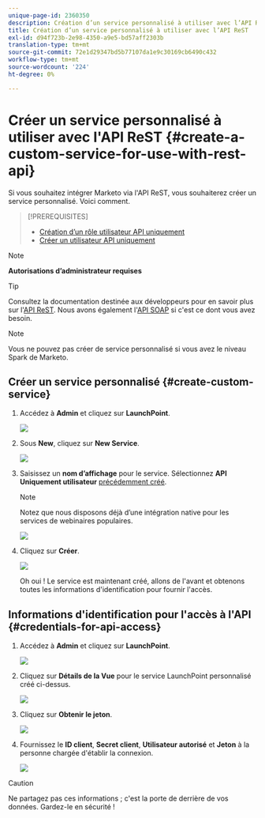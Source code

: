 ```yaml
---
unique-page-id: 2360350
description: Création d’un service personnalisé à utiliser avec l’API ReST - Marketo Docs - Documentation du produit
title: Création d’un service personnalisé à utiliser avec l’API ReST
exl-id: d94f723b-2e98-4350-a9e5-bd57aff2303b
translation-type: tm+mt
source-git-commit: 72e1d29347bd5b77107da1e9c30169cb6490c432
workflow-type: tm+mt
source-wordcount: '224'
ht-degree: 0%

---
```


# Créer un service personnalisé à utiliser avec l&#39;API ReST {#create-a-custom-service-for-use-with-rest-api}

Si vous souhaitez intégrer Marketo via l&#39;API ReST, vous souhaiterez créer un service personnalisé. Voici comment.

>[!PREREQUISITES]
>
>* [Création d’un rôle utilisateur API uniquement](/help/marketo/product-docs/administration/users-and-roles/create-an-api-only-user-role.md)
>* [Créer un utilisateur API uniquement](/help/marketo/product-docs/administration/users-and-roles/create-an-api-only-user.md)

>



>[!NOTE]
>
>**Autorisations d’administrateur requises**

>[!TIP]
>
>Consultez la documentation destinée aux développeurs pour en savoir plus sur l&#39;[API ReST](https://developers.marketo.com/documentation/rest/). Nous avons également l&#39;[API SOAP](https://developers.marketo.com/documentation/soap/) si c&#39;est ce dont vous avez besoin.

>[!NOTE]
>
>Vous ne pouvez pas créer de service personnalisé si vous avez le niveau Spark de Marketo.

## Créer un service personnalisé {#create-custom-service}

1. Accédez à **Admin** et cliquez sur **LaunchPoint**.

   ![](assets/image2014-9-19-10-3a38-3a15.png)

1. Sous **New**, cliquez sur **New Service**.

   ![](assets/image2014-9-19-10-3a38-3a22.png)

1. Saisissez un **nom d’affichage** pour le service. Sélectionnez **API Uniquement utilisateur** [précédemment créé](/help/marketo/product-docs/administration/users-and-roles/create-an-api-only-user.md).

   >[!NOTE]
   >
   >Notez que nous disposons déjà d’une intégration native pour les services de webinaires populaires.

   ![](assets/image2014-9-19-10-3a38-3a32.png)

1. Cliquez sur **Créer**.

   ![](assets/image2014-9-19-10-3a39-3a28.png)

   Oh oui ! Le service est maintenant créé, allons de l&#39;avant et obtenons toutes les informations d&#39;identification pour fournir l&#39;accès.

## Informations d&#39;identification pour l&#39;accès à l&#39;API {#credentials-for-api-access}

1. Accédez à **Admin** et cliquez sur **LaunchPoint**.

   ![](assets/image2014-9-19-10-3a42-3a11.png)

1. Cliquez sur **Détails de la Vue** pour le service LaunchPoint personnalisé créé ci-dessus.

   ![](assets/image2014-9-19-10-3a42-3a16.png)

1. Cliquez sur **Obtenir le jeton**.

   ![](assets/image2014-9-19-10-3a42-3a24.png)

1. Fournissez le **ID client**, **Secret client**, **Utilisateur autorisé** et **Jeton** à la personne chargée d&#39;établir la connexion.

   ![](assets/image2014-9-19-10-3a42-3a38.png)

>[!CAUTION]
>
>Ne partagez pas ces informations ; c&#39;est la porte de derrière de vos données. Gardez-le en sécurité !
